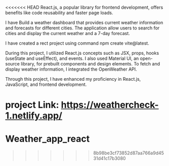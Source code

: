 <<<<<<< HEAD
React.js, a popular library for frontend development, offers benefits like code reusability and faster page loads.

I have Build a weather dashboard that provides current weather information and forecasts for 
different cities. The application allow users to search for cities and display the 
current weather and a 7-day forecast. 

I have created a rect project using command npm create vite@latest.
 
During this project, I utilized React.js concepts such as JSX, props, hooks (useState and useEffect), and events.
I also used Material UI, an open-source library, for prebuilt components and design elements.
To fetch and display weather information, I integrated the OpenWeather API.

Through this project, I have enhanced my proficiency in React.js, JavaScript, and frontend development.

project Link: https://weathercheck-1.netlify.app/ 
=======
# Weather_app_react
>>>>>>> 8b98be3cf73852d87aa766a9d4531d41c17b3080
